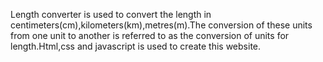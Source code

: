 Length converter is used to convert the length in centimeters(cm),kilometers(km),metres(m).The conversion of these units from one unit to another is referred to as the conversion of units for length.Html,css and javascript is used to create this website.
